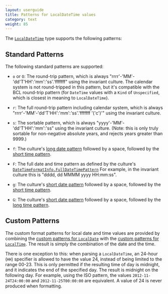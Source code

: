 ```yaml
---
layout: userguide
title: Patterns for LocalDateTime values
category: text
weight: 85
---
```


The [`LocalDateTime`](noda-type://NodaTime.LocalDateTime) type supports the following patterns:

Standard Patterns
-----------------

The following standard patterns are supported:

- `o` or `O`: The round-trip pattern, which is always "rrrr'-'MM'-'dd'T'HH':'mm':'ss'.'fffffff" using the invariant culture. The calendar
  system is not round-tripped in this pattern, but it's compatible with the BCL round-trip pattern (for `DateTime` values with a `Kind` of `Unspecified`, which is closest in meaning to `LocalDateTime`).

- `r`: The full round-trip pattern including calendar system, which is always "rrrr'-'MM'-'dd'T'HH':'mm':'ss'.'fffffff '('c')'" using the invariant culture.

- `s`: The sortable pattern, which is always "yyyy'-'MM'-'dd'T'HH':'mm':'ss" using the invariant culture. (Note: this is only truly sortable for non-negative absolute years, and rejects years greater than 9999.)

- `f`: The culture's [long date pattern](http://msdn.microsoft.com/en-us/library/system.globalization.datetimeformatinfo.longdatepattern.aspx) followed by a space,
  followed by the [short time pattern](http://msdn.microsoft.com/en-us/library/system.globalization.datetimeformatinfo.shorttimepattern.aspx).

- `F`: The full date and time pattern as defined by the culture's [`DateTimeFormatInfo.FullDateTimePattern`](http://msdn.microsoft.com/en-us/library/system.globalization.datetimeformatinfo.fulldatetimepattern.aspx) 
  For example, in the invariant culture this is "dddd, dd MMMM yyyy HH:mm:ss".

- `g`: The culture's [short date pattern](http://msdn.microsoft.com/en-us/library/system.globalization.datetimeformatinfo.shortdatepattern.aspx) followed by a space,
  followed by the [short time pattern](http://msdn.microsoft.com/en-us/library/system.globalization.datetimeformatinfo.shorttimepattern.aspx).

- `G`: The culture's [short date pattern](http://msdn.microsoft.com/en-us/library/system.globalization.datetimeformatinfo.shortdatepattern.aspx) followed by a space,
  followed by the [long time pattern](http://msdn.microsoft.com/en-us/library/system.globalization.datetimeformatinfo.longtimepattern.aspx).

Custom Patterns
---------------

The custom format patterns for local date and time values are provided by combining the [custom patterns for `LocalDate`](localdate-patterns.html) with
the [custom patterns for `LocalTime`](localtime-patterns.html). The result is simply the combination of the date and the time.

There is one exception to this: when parsing a `LocalDateTime`, an 24-hour (`HH`) specifier is allowed to have the value 24,
instead of being limited to the range 00-23. This is only permitted if the resulting time of day is midnight, and it indicates
the end of the specified day. The result is midnight on the following day. For example, using the ISO pattern, the values
`2012-11-24T24:00:00` and `2012-11-25T00:00:00` are equivalent. A value of 24 is never produced when formatting.

